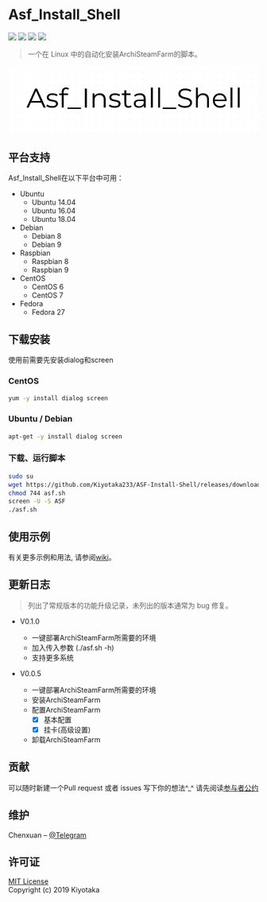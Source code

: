 # Asf_Install_Shell

[![](https://img.shields.io/github/issues/Kiyotaka233/ASF-Install-Shell.svg)](https://github.com/Kiyotaka233/ASF-Install-Shell/issues)
[![](https://img.shields.io/github/forks/Kiyotaka233/ASF-Install-Shell.svg)](https://github.com/Kiyotaka233/ASF-Install-Shell/network/members)
[![](https://img.shields.io/github/stars/Kiyotaka233/ASF-Install-Shell.svg)](https://github.com/Kiyotaka233/ASF-Install-Shell/stargazers)
[![](https://img.shields.io/github/license/Kiyotaka233/ASF-Install-Shell.svg)](https://mit-license.org/)
> 一个在 Linux 中的自动化安装ArchiSteamFarm的脚本。 

![](Logo.png)

## 平台支持  

Asf_Install_Shell在以下平台中可用：  
   * Ubuntu  
      * Ubuntu 14.04  
	  * Ubuntu 16.04  
	  * Ubuntu 18.04  
   * Debian  
      * Debian 8  
	  * Debian 9  
   * Raspbian  
      * Raspbian 8
	  * Raspbian 9
   * CentOS
      * CentOS 6
	  * CentOS 7
   * Fedora
      * Fedora 27
## 下载安装

使用前需要先安装dialog和screen  

### CentOS

```sh
yum -y install dialog screen
```

### Ubuntu / Debian

```sh
apt-get -y install dialog screen
```

### 下载、运行脚本

```sh
sudo su 
wget https://github.com/Kiyotaka233/ASF-Install-Shell/releases/download/v0.1.0/asf.sh -O asf.sh
chmod 744 asf.sh
screen -U -S ASF
./asf.sh
```

## 使用示例

有关更多示例和用法, 请参阅[wiki](https://github.com/Kiyotaka233/ASF-Install-Shell/wiki)。

## 更新日志

> 列出了常规版本的功能升级记录，未列出的版本通常为 bug 修复。

* V0.1.0
    * 一键部署ArchiSteamFarm所需要的环境
	* 加入传入参数 (./asf.sh -h)
	* 支持更多系统

* V0.0.5
    * 一键部署ArchiSteamFarm所需要的环境
	* 安装ArchiSteamFarm
	* 配置ArchiSteamFarm
        - [x] 基本配置
        - [x] 挂卡(高级设置)
	* 卸载ArchiSteamFarm  

## 贡献

可以随时新建一个Pull request 或者 issues 写下你的想法^_^
请先阅读[参与者公约](https://www.contributor-covenant.org/zh-cn/version/1/4/code-of-conduct)  

## 维护

Chenxuan – [@Telegram](https://t.me/Chenxuan_Zhao)  

## 许可证

[MIT License](https://github.com/Kiyotaka233/ASF-Install-Shell/blob/master/LICENSE)  
Copyright (c) 2019 Kiyotaka  